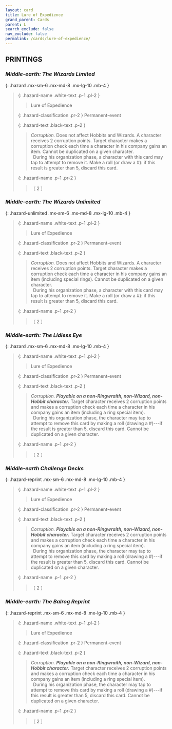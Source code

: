 ```yaml
---
layout: card
title: Lure of Expedience
grand_parent: Cards
parent: L
search_exclude: false
nav_exclude: false
permalink: /cards/lure-of-expedience/
---
```


## PRINTINGS


### _Middle-earth: The Wizards Limited_

{: .hazard .mx-sm-6 .mx-md-8 .mx-lg-10 .mb-4 }
> {: .hazard-name .white-text .p-1 .pl-2 }
> > <div class="hazard-mp"></div>
> > <div class="card-name">Lure of Expedience</div>
>
> {: .hazard-classification .pr-2 }
> Permanent-event
>
> {: .hazard-text .black-text .p-2 }
> > _Corruption._ Does not affect Hobbits and Wizards. A character receives 2 corruption points. Target character makes a corruption check each time a character in his company gains an item. Cannot be duplicated on a given character. <br>&ensp;During his organization phase, a character with this card may tap to attempt to remove it. Make a roll (or draw a #): if this result is greater than 5, discard this card. 
>
> {: .hazard-name .p-1 .pr-2 }
> > <div class="card-shield"></div>
> > <div class="card-corruption-white">〔 2 〕</div>

### _Middle-earth: The Wizards Unlimited_

{: .hazard-unlimited .mx-sm-6 .mx-md-8 .mx-lg-10 .mb-4 }
> {: .hazard-name .white-text .p-1 .pl-2 }
> > <div class="hazard-mp"></div>
> > <div class="card-name">Lure of Expedience</div>
>
> {: .hazard-classification .pr-2 }
> Permanent-event
>
> {: .hazard-text .black-text .p-2 }
> > _Corruption._ Does not affect Hobbits and Wizards. A character receives 2 corruption points. Target character makes a corruption check each time a character in his company gains an item (including special rings). Cannot be duplicated on a given character. <br>&ensp;During his organization phase, a character with this card may tap to attempt to remove it. Make a roll (or draw a #): if this result is greater than 5, discard this card. 
>
> {: .hazard-name .p-1 .pr-2 }
> > <div class="card-shield"></div>
> > <div class="card-corruption-white">〔 2 〕</div>

### _Middle-earth: The Lidless Eye_

{: .hazard .mx-sm-6 .mx-md-8 .mx-lg-10 .mb-4 }
> {: .hazard-name .white-text .p-1 .pl-2 }
> > <div class="hazard-mp"></div>
> > <div class="card-name">Lure of Expedience</div>
>
> {: .hazard-classification .pr-2 }
> Permanent-event
>
> {: .hazard-text .black-text .p-2 }
> > _Corruption._ ***Playable on a non-Ringwraith, non-Wizard, non-Hobbit character.*** Target character receives 2 corruption points and makes a corruption check each time a character in his company gains an item (including a ring special item). <br>&ensp;During his organization phase, the character may tap to attempt to remove this card by making a roll (drawing a #)---if the result is greater than 5, discard this card. Cannot be duplicated on a given character. 
>
> {: .hazard-name .p-1 .pr-2 }
> > <div class="card-shield"></div>
> > <div class="card-corruption-white">〔 2 〕</div>

### _Middle-earth Challenge Decks_

{: .hazard-reprint .mx-sm-6 .mx-md-8 .mx-lg-10 .mb-4 }
> {: .hazard-name .white-text .p-1 .pl-2 }
> > <div class="hazard-mp"></div>
> > <div class="card-name">Lure of Expedience</div>
>
> {: .hazard-classification .pr-2 }
> Permanent-event
>
> {: .hazard-text .black-text .p-2 }
> > _Corruption._ ***Playable on a non-Ringwraith, non-Wizard, non-Hobbit character.*** Target character receives 2 corruption points and makes a corruption check each time a character in his company gains an item (including a ring special item). <br>&ensp;During his organization phase, the character may tap to attempt to remove this card by making a roll (drawing a #)---if the result is greater than 5, discard this card. Cannot be duplicated on a given character. 
>
> {: .hazard-name .p-1 .pr-2 }
> > <div class="card-shield"></div>
> > <div class="card-corruption-white">〔 2 〕</div>

### _Middle-earth: The Balrog Reprint_

{: .hazard-reprint .mx-sm-6 .mx-md-8 .mx-lg-10 .mb-4 }
> {: .hazard-name .white-text .p-1 .pl-2 }
> > <div class="hazard-mp"></div>
> > <div class="card-name">Lure of Expedience</div>
>
> {: .hazard-classification .pr-2 }
> Permanent-event
>
> {: .hazard-text .black-text .p-2 }
> > _Corruption._ ***Playable on a non-Ringwraith, non-Wizard, non-Hobbit character.*** Target character receives 2 corruption points and makes a corruption check each time a character in his company gains an item (including a ring special item). <br>&ensp;During his organization phase, the character may tap to attempt to remove this card by making a roll (drawing a #)---if this result is greater than 5, discard this card. Cannot be duplicated on a given character. 
>
> {: .hazard-name .p-1 .pr-2 }
> > <div class="card-shield"></div>
> > <div class="card-corruption-white">〔 2 〕</div>
